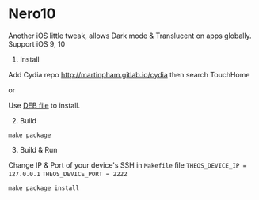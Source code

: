 Nero10
=====
Another iOS little tweak, allows Dark mode & Translucent on apps globally. Support iOS 9, 10

1) Install

Add Cydia repo http://martinpham.gitlab.io/cydia then search TouchHome

or

Use [DEB file](/packages/com.martinpham.nero10_0.0.1-225+debug_iphoneos-arm.deb) to install.

2) Build

``make package``

3) Build & Run

Change IP & Port of your device's SSH in ``Makefile`` file
``THEOS_DEVICE_IP = 127.0.0.1``
``THEOS_DEVICE_PORT = 2222``

``make package install``